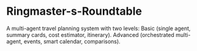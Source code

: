 # Ringmaster-s-Roundtable
A multi-agent travel planning system with two levels:  Basic (single agent, summary cards, cost estimator, itinerary).  Advanced (orchestrated multi-agent, events, smart calendar, comparisons).

